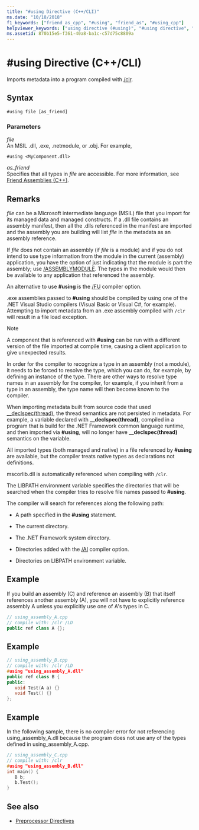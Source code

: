 ```yaml
---
title: "#using Directive (C++/CLI)"
ms.date: "10/18/2018"
f1_keywords: ["friend_as_cpp", "#using", "friend_as", "#using_cpp"]
helpviewer_keywords: ["using directive (#using)", "#using directive", "LIBPATH environment variable", "preprocessor, directives"]
ms.assetid: 870b15e5-f361-40a8-ba1c-c57d75c8809a
---
```

# #using Directive (C++/CLI)

Imports metadata into a program compiled with [/clr](../build/reference/clr-common-language-runtime-compilation.md).

## Syntax

```
#using file [as_friend]
```

### Parameters

*file*<br/>
An MSIL .dll, .exe, .netmodule, or .obj. For example,

`#using <MyComponent.dll>`

*as_friend*<br/>
Specifies that all types in *file* are accessible. For more information, see [Friend Assemblies (C++)](../dotnet/friend-assemblies-cpp.md).

## Remarks

*file* can be a Microsoft intermediate language (MSIL) file that you import for its managed data and managed constructs. If a .dll file contains an assembly manifest, then all the .dlls referenced in the manifest are imported and the assembly you are building will list *file* in the metadata as an assembly reference.

If *file* does not contain an assembly (if *file* is a module) and if you do not intend to use type information from the module in the current (assembly) application, you have the option of just indicating that the module is part the assembly; use [/ASSEMBLYMODULE](../build/reference/assemblymodule-add-a-msil-module-to-the-assembly.md). The types in the module would then be available to any application that referenced the assembly.

An alternative to use **#using** is the [/FU](../build/reference/fu-name-forced-hash-using-file.md) compiler option.

.exe assemblies passed to **#using** should be compiled by using one of the .NET Visual Studio compilers (Visual Basic or Visual C#, for example).  Attempting to import metadata from an .exe assembly compiled with `/clr` will result in a file load exception.

> [!NOTE]
> A component that is referenced with **#using** can be run with a different version of the file imported at compile time, causing a client application to give unexpected results.

In order for the compiler to recognize a type in an assembly (not a module), it needs to be forced to resolve the type, which you can do, for example, by defining an instance of the type. There are other ways to resolve type names in an assembly for the compiler, for example, if you inherit from a type in an assembly, the type name will then become known to the compiler.

When importing metadata built from source code that used [__declspec(thread)](../cpp/thread.md), the thread semantics are not persisted in metadata. For example, a variable declared with **__declspec(thread)**, compiled in a program that is build for the .NET Framework common language runtime, and then imported via **#using**, will no longer have **__declspec(thread)** semantics on the variable.

All imported types (both managed and native) in a file referenced by **#using** are available, but the compiler treats native types as declarations not definitions.

mscorlib.dll is automatically referenced when compiling with `/clr`.

The LIBPATH environment variable specifies the directories that will be searched when the compiler tries to resolve file names passed to **#using**.

The compiler will search for references along the following path:

- A path specified in the **#using** statement.

- The current directory.

- The .NET Framework system directory.

- Directories added with the [/AI](../build/reference/ai-specify-metadata-directories.md) compiler option.

- Directories on LIBPATH environment variable.

## Example

If you build an assembly (C) and reference an assembly (B) that itself references another assembly (A), you will not have to explicitly reference assembly A unless you explicitly use one of A's types in C.

```cpp
// using_assembly_A.cpp
// compile with: /clr /LD
public ref class A {};
```

## Example

```cpp
// using_assembly_B.cpp
// compile with: /clr /LD
#using "using_assembly_A.dll"
public ref class B {
public:
   void Test(A a) {}
   void Test() {}
};
```

## Example

In the following sample, there is no compiler error for not referencing using_assembly_A.dll because the program does not use any of the types defined in using_assembly_A.cpp.

```cpp
// using_assembly_C.cpp
// compile with: /clr
#using "using_assembly_B.dll"
int main() {
   B b;
   b.Test();
}
```

## See also

- [Preprocessor Directives](../preprocessor/preprocessor-directives.md)
